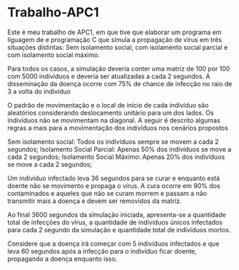 # Trabalho-APC1
Este é meu trabalho de APC1, em que tive que elaborar um programa em liguagem de e programação C que simula a propagação de vírus em três situações
distintas: Sem isolamento social, com isolamento social parcial e com isolamento social máximo.

Para todos os casos, a simulação deveria conter uma matriz de 100 por 100 com 5000 indivíduos
e deveria ser atualizadas a cada 2 segundos. A disseminação da doença ocorre com 75% de
chance de infecção no raio de 3 a volta do indivíduo

O padrão de movimentação e o local de início de cada indivíduo são aleatórios
considerando deslocamento unitário para um dos lados. Os indivíduos não se movimentam
na diagonal. A seguir é descrito algumas regras a mais para a movimentação dos indivíduos nos
cenários propostos

Sem isolamento social: Todos os indivíduos sempre se movem a cada 2 segundos;
Isolamento Social Parcial: Apenas 50% dos indivíduos se move a cada 2 segundos;
Isolamento Social Máximo: Apenas 20% dos indivíduos se move a cada 2 segundos;

Um indivíduo infectado leva 36 segundos para se curar e enquanto está doente
não se movimento e propaga o vírus. A cura ocorre em 90% dos contaminados e aqueles que
não se curam morrem e passam a não transmitir mais a doença e devem ser removidos da
matriz.

Ao final 3600 segundos da simulação iniciada, apresenta-se a quantidade total de
infecções do vírus, a quantidade de indivíduos únicos infectados para cada 2 segundo da
simulação e quantidade total de indivíduos mortos.

Considere que a doença irá começar com 5 indivíduos infectados e que leva 60 segundos após a
infecção para o indivíduo ficar doente, propagando a doença enquanto isso.
